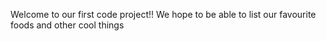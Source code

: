 Welcome to our first code project!! We hope to be able to list our favourite foods and other cool things
